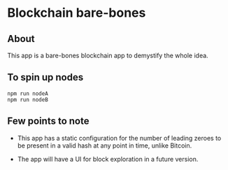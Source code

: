 # Blockchain bare-bones

## About

This app is a bare-bones blockchain app to demystify the whole idea.

## To spin up nodes
```
npm run nodeA
npm run nodeB

```

## Few points to note

* This app has a static configuration for the number of leading zeroes to be present in a valid hash at any point in time, unlike Bitcoin.

* The app will have a UI for block exploration in a future version.



